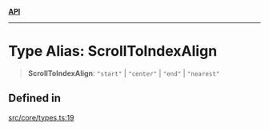 [**API**](../../API.md)

***

# Type Alias: ScrollToIndexAlign

> **ScrollToIndexAlign**: `"start"` \| `"center"` \| `"end"` \| `"nearest"`

## Defined in

[src/core/types.ts:19](https://github.com/inokawa/virtua/blob/d2c1d3653c8c81252d5e36872bda7c628b56b149/src/core/types.ts#L19)
